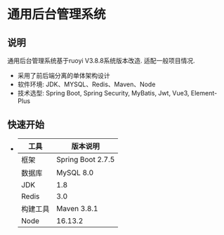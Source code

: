# 通用后台管理系统

## 说明
通用后台管理系统基于ruoyi V3.8.8系统版本改造. 适配一般项目情况.

- 采用了前后端分离的单体架构设计
- 软件环境: JDK、MYSQL、Redis、Maven、Node
- 技术选型: Spring Boot, Spring Security, MyBatis, Jwt, Vue3, Element-Plus
 
## 快速开始
- | 工具    | 版本说明              |
  |-------|-------------------|
  | 框架    | Spring Boot 2.7.5 |
  | 数据库   | MySQL 8.0         |
  | JDK   | 1.8               |
  | Redis | 3.0               |
  | 构建工具  | Maven 3.8.1       |
  | Node  | 16.13.2           |
